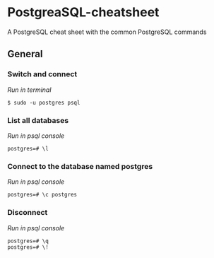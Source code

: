 # PostgreaSQL-cheatsheet
A PostgreSQL cheat sheet with the common PostgreSQL commands

## General
### Switch and connect
<em>Run in terminal</em>
```
$ sudo -u postgres psql
```

### List all databases
<em>Run in psql console</em>
```
postgres=# \l
```

### Connect to the database named postgres
<em>Run in psql console</em>
```
postgres=# \c postgres
```

### Disconnect
<em>Run in psql console</em>
```
postgres=# \q
postgres=# \!
```
